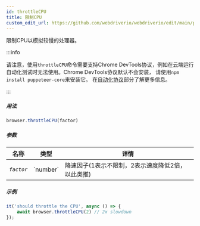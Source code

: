 ```yaml
---
id: throttleCPU
title: 限制CPU
custom_edit_url: https://github.com/webdriverio/webdriverio/edit/main/packages/webdriverio/src/commands/browser/throttleCPU.ts
---
```


限制CPU以模拟较慢的处理器。

:::info

请注意，使用`throttleCPU`命令需要支持Chrome DevTools协议，例如在云端运行自动化测试时无法使用。Chrome DevTools协议默认不会安装，
请使用`npm install puppeteer-core`来安装它。
在[自动化协议](/docs/automationProtocols)部分了解更多信息。

:::

##### 用法

```js
browser.throttleCPU(factor)
```

##### 参数

<table>
  <thead>
    <tr>
      <th>名称</th><th>类型</th><th>详情</th>
    </tr>
  </thead>
  <tbody>
    <tr>
      <td><code><var>factor</var></code></td>
      <td>`number`</td>
      <td>降速因子(1表示不限制，2表示速度降低2倍，以此类推)</td>
    </tr>
  </tbody>
</table>

##### 示例

```js title="throttleCPU.js"
it('should throttle the CPU', async () => {
    await browser.throttleCPU(2) // 2x slowdown
});
```